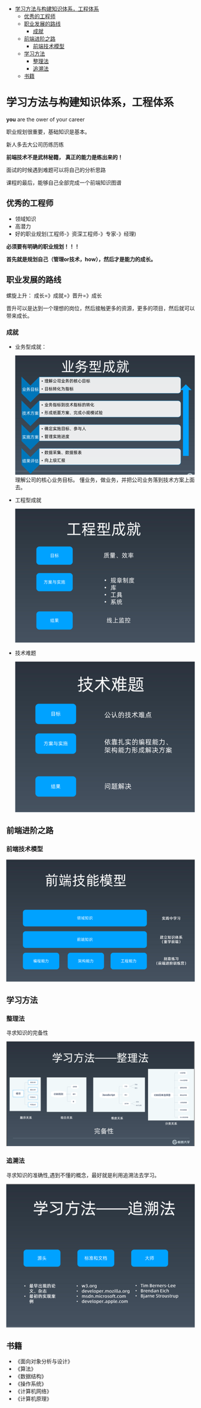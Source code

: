 <!-- TOC -->

- [学习方法与构建知识体系，工程体系](#学习方法与构建知识体系工程体系)
  - [优秀的工程师](#优秀的工程师)
  - [职业发展的路线](#职业发展的路线)
    - [成就](#成就)
  - [前端进阶之路](#前端进阶之路)
    - [前端技术模型](#前端技术模型)
  - [学习方法](#学习方法)
    - [整理法](#整理法)
    - [追溯法](#追溯法)
  - [书籍](#书籍)

<!-- /TOC -->

# 学习方法与构建知识体系，工程体系

**you** are the ower of your career

职业规划很重要，基础知识是基本。

新人多去大公司历练历练

**前端技术不是武林秘籍，**
**真正的能力是练出来的！**

面试的时候遇到难题可以将自己的分析思路

课程的最后，能够自己全部完成一个前端知识图谱

## 优秀的工程师

- 领域知识
- 高潜力
- 好的职业规划(工程师-》资深工程师-》专家-》经理)

**必须要有明确的职业规划！！！**

**首先就是规划自己（管理or技术，how），然后才是能力的成长。**


## 职业发展的路线

螺旋上升： 成长=》成就=》晋升=》成长

晋升可以是达到一个理想的岗位，然后接触更多的资源，更多的项目，然后就可以带来成长。

### 成就

- 业务型成就：
  <!-- ![](./img/business-achievements.png) -->
  <img src="./img/business-achievements.png">
  理解公司的核心业务目标。
  懂业务，做业务，并把公司业务落到技术方案上面去。

- 工程型成就
  <!-- ![](./img/engineering-achievements.png) -->
  <img src="./img/engineering-achievements.png">
  
- 技术难题
  <!-- ![](./img/technical-problems.png) -->
  <img src="./img/technical-problems.png">

## 前端进阶之路

### 前端技术模型

<!-- ![](./img/technology-model.png) -->
<img src="./img/technology-model.png">

## 学习方法

### 整理法

寻求知识的完备性

<!-- ![](./img/arrangement-method.png) -->
<img src="./img/arrangement-method.png">

### 追溯法

寻求知识的准确性,遇到不懂的概念，最好就是利用追溯法去学习。

<!-- ![](../week01/img/retrospective-method.png) -->
<img src="./img/retrospective-method.png">

## 书籍

- 《面向对象分析与设计》
- 《算法》
- 《数据结构》
- 《操作系统》
- 《计算机网络》
- 《计算机原理》

